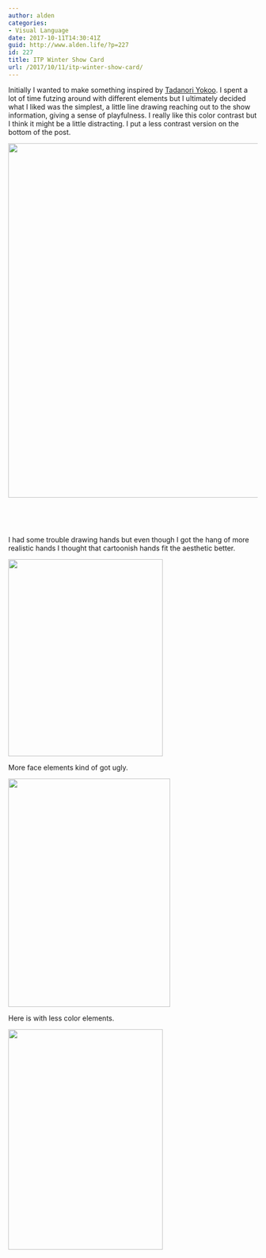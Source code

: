```yaml
---
author: alden
categories:
- Visual Language
date: 2017-10-11T14:30:41Z
guid: http://www.alden.life/?p=227
id: 227
title: ITP Winter Show Card
url: /2017/10/11/itp-winter-show-card/
---
```


Initially I wanted to make something inspired by [Tadanori Yokoo](http://50watts.com/Tadanori-Yokoo-posters). I spent a lot of time futzing around with different elements but I ultimately decided what I liked was the simplest, a little line drawing reaching out to the show information, giving a sense of playfulness. I really like this color contrast but I think it might be a little distracting. I put a less contrast version on the bottom of the post.

<img class="alignnone wp-image-230 size-full" src="http://www.alden.life/wp-content/uploads/2017/10/Poster.png" alt="" width="505" height="714" srcset="http://www.alden.life/wp-content/uploads/2017/10/Poster.png 505w, http://www.alden.life/wp-content/uploads/2017/10/Poster-212x300.png 212w" sizes="(max-width: 505px) 100vw, 505px" />

&nbsp;

&nbsp;

I had some trouble drawing hands but even though I got the hang of more realistic hands I thought that cartoonish hands fit the aesthetic better.

<img class="alignnone wp-image-228 size-full" src="http://www.alden.life/wp-content/uploads/2017/10/Hands.png" alt="" width="312" height="397" srcset="http://www.alden.life/wp-content/uploads/2017/10/Hands.png 312w, http://www.alden.life/wp-content/uploads/2017/10/Hands-236x300.png 236w" sizes="(max-width: 312px) 100vw, 312px" />

More face elements kind of got ugly.

<img class="alignnone wp-image-231" src="http://www.alden.life/wp-content/uploads/2017/10/Poster4-213x300.png" alt="" width="327" height="460" />

Here is with less color elements.

<img class="alignnone wp-image-232 " src="http://www.alden.life/wp-content/uploads/2017/10/Poster2-211x300.png" alt="" width="312" height="444" srcset="http://www.alden.life/wp-content/uploads/2017/10/Poster2-211x300.png 211w, http://www.alden.life/wp-content/uploads/2017/10/Poster2.png 493w" sizes="(max-width: 312px) 100vw, 312px" />